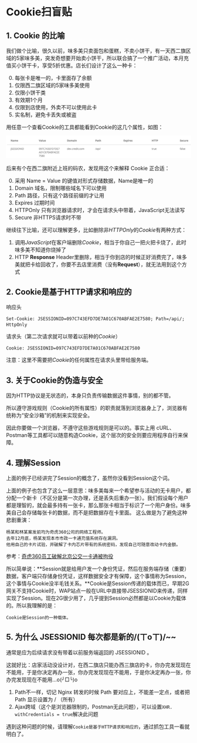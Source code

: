 # Cookie扫盲贴

## 1. Cookie 的比喻
我们做个比喻，很久以前，味多美只卖面包和蛋糕，不卖小饼干，有一天西二旗区域的5家味多美，突发奇想要开始卖小饼干，所以联合搞了一个推广活动，本月充值买小饼干卡，享受5折优惠。店长们设计了这么一种卡：

0. 每张卡是唯一的，卡里面存了余额
1. 仅限西二旗区域的5家味多美使用
2. 仅限小饼干类
3. 有效期1个月
4. 仅限到店使用，外卖不可以使用此卡
5. 实名制，避免卡丢失或被盗

用任意一个查看Cookie的工具都能看到Cookie的这几个属性，如图：

![Cookie Sample](/img/cookie.png)

后来有个在西二旗附近上班的码农，发现用这个来解释 Cookie 正合适：

0. 采用 Name = Value 的键值对形式存储数据，Name是唯一的
1. Domain 域名，限制哪些域名下可以使用
2. Path 路径，只有这个路径前缀的才让用
3. Expires 过期时间
4. HTTPOnly 只有浏览器请求时，才会在请求头中带着，JavaScript无法读写
5. Secure 非HTTPS请求时不带

继续往下比喻，还可以理解更多，比如删除非*HTTPOnly*的*Cookie*有两种方式：

1. 调用*JavaScript*在客户端删除*Cookie*，相当于你自己一把火把卡烧了，此时味多美不知道你烧掉了
2. HTTP **Response** Header里删除，相当于你到店的时候正好消费完了，味多美就把卡给回收了，你要不去店里消费（没有**Request**），就无法用到这个方式

## 2. Cookie是基于HTTP请求和响应的
响应头
```
Set-Cookie: JSESSIONID=097C743EFD7DE7A01C670ABFAE2E7580; Path=/api/; HttpOnly
```

请求头（第二次请求就可以带着以前种的*Cookie*）

```
Cookie: JSESSIONID=097C743EFD7DE7A01C670ABFAE2E7580
```

注意：这里不需要把*Cookie*的任何属性在请求头里带给服务端。

## 3. 关于Cookie的伪造与安全
因为HTTP协议是无状态的，本身只负责传输数据这件事情，别的都不管。

所以遵守游戏规则（Cookie的所有属性）的职责就落到浏览器身上了，浏览器有统称为“安全沙箱”的机制来实现安全。

因此你要做一个浏览器，不遵守这些游戏规则是可以的。事实上用 cURL、Postman等工具都可以随意构造Cookie，这个层次的安全则要应用程序自行来保障。

## 4. 理解Session
上面的例子已经讲完了Session的概念了，虽然你没看到Session这个词。

上面的例子也包含了这么一层意思：味多美每来一个希望参与活动的无卡用户，都分配一个新卡（不区分是第一次办理，还是丢失后重办一张）。我们假设每个用户都是理智的，就会最多持有一张卡，那么那张卡相当于标识了一个用户身份。味多美自己会存储每张卡的数据，而不是把数据存在卡里面。
这么做是为了避免这种悲剧重演：

```
杨某和林某案发前均为奇虎360公司的网络工程师。
去年12月底，杨某发现本市市政一卡通充值系统存在漏洞。
他用自己的卡片试验，并破解了卡内芯片带有的系统密码，发现自己可随意改动卡内金额。
```
参考：[奇虎360员工破解北京公交一卡通被拘役](http://shizheng.xilu.com/20140104/1000150000503486.html) 

所以简单说：**Session就是给用户发一个身份凭证，然后在服务端存储（重要）数据，客户端只存储身份凭证，这样数据安全才有保障，这个事情称为Session，这个事情与Cookie没半毛钱关系。**Cookie是Session传递的载体而已，早期2G网关不支持Cookie时，WAP站点一般在URL中直接带JSESSIONID来传递，同样实现了Session。现在2G很少用了，几乎提到Session必然都是以Cookie为载体的。所以我理解的是：

```
Cookie是Session的一种载体。
```

## 5. 为什么 JSESSIONID 每次都是新的/(ㄒoㄒ)/~~

通常是应为后续请求没有带着以前服务端返回的 JSESSIONID 。

这就好比：店家活动没设计对，在西二旗店只能办西三旗店的卡，你办完发现现在不能用，于是你决定再办一张，你办完发现现在不能用，于是你决定再办一张，你办完发现现在不能用...o(╯□╰)o

1. Path不一样，切记 Nginx 转发的时候 Path 要对应上，不能差一定点，或者把 Path 显示设置为 / （所有）
2. Ajax跨域（这个是浏览器限制的，Postman无此问题），可以设置`XHR. withCredentials = true`解决此问题

遇到这种问题的时候，请理解`Cookie是基于HTTP请求和响应的`，通过抓包工具一看就明白了。

